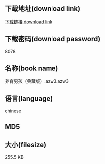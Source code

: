 ## 下载地址(download link)
[下载链接 download link](https://voluble-croquembouche-d321dc.netlify.app/?s=%E5%85%BB%E8%82%B2%E7%94%B7%E5%AD%A9%EF%BC%88%E5%85%B8%E8%97%8F%E7%89%88%EF%BC%89.azw3)

## 下载密码(download password)
8078

## 名称(book name)
养育男孩（典藏版）.azw3.azw3

## 语言(language)
chinese

## MD5


## 大小(filesize)
255.5 KB
